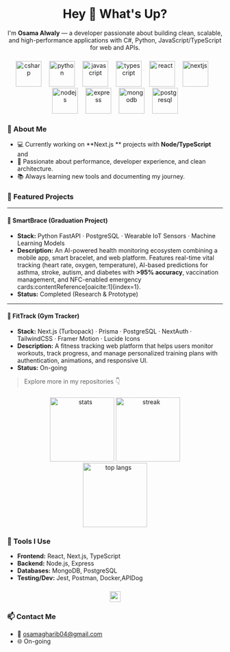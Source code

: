 
<h1 align="center">Hey 👋 What's Up?</h1>
<p align="center">
  I'm <b>Osama  Alwaly</b> — a developer passionate about building clean, scalable, and high-performance applications with C#, Python, JavaScript/TypeScript for web and APIs.
</p>

###

<div align="center">
  <!-- Tech Stack Icons -->
  <img src="https://skillicons.dev/icons?i=cs" height="60" alt="csharp" />
  <img width="10" />
  <img src="https://skillicons.dev/icons?i=py" height="60" alt="python" />
  <img width="10" />
  <img src="https://skillicons.dev/icons?i=js" height="60" alt="javascript" />
  <img width="10" />
  <img src="https://skillicons.dev/icons?i=ts" height="60" alt="typescript" />
  <img width="10" />
  <img src="https://skillicons.dev/icons?i=react" height="60" alt="react" />
  <img width="10" />
  <img src="https://skillicons.dev/icons?i=nextjs" height="60" alt="nextjs" />
  <img width="10" />
  <img src="https://skillicons.dev/icons?i=nodejs" height="60" alt="nodejs" />
  <img width="10" />
  <img src="https://skillicons.dev/icons?i=express" height="60" alt="express" />
  <img width="10" />
  <img src="https://skillicons.dev/icons?i=mongodb" height="60" alt="mongodb" />
  <img width="10" />
  <img src="https://skillicons.dev/icons?i=postgres" height="60" alt="postgresql" />
</div>

###

### 🔹 About Me
- 💻 Currently working on **Next.js ** projects with **Node/TypeScript** and 
- 🚀 Passionate about performance, developer experience, and clean architecture.
- 📚 Always learning new tools and documenting my journey.


### 🔹 Featured Projects

---
#### 🐍 SmartBrace (Graduation Project)
- **Stack:** Python FastAPI · PostgreSQL · Wearable IoT Sensors · Machine Learning Models  
- **Description:** An AI-powered health monitoring ecosystem combining a mobile app, smart bracelet, and web platform. Features real-time vital tracking (heart rate, oxygen, temperature), AI-based predictions for asthma, stroke, autism, and diabetes with **>95% accuracy**, vaccination management, and NFC-enabled emergency cards:contentReference[oaicite:1]{index=1}.  
- **Status:** Completed (Research & Prototype)

---





#### 🚀 FitTrack (Gym Tracker)
- **Stack:** Next.js (Turbopack) · Prisma · PostgreSQL · NextAuth · TailwindCSS · Framer Motion · Lucide Icons  
- **Description:** A fitness tracking web platform that helps users monitor workouts, track progress, and manage personalized training plans with authentication, animations, and responsive UI.  
- **Status:** On-going  

> Explore more in my repositories 👇

###

<div align="center">
  <!-- GitHub Stats -->
  <img src="https://github-readme-stats.vercel.app/api?username=OsamaGharibElwaly&show_icons=true&theme=dracula" height="150" alt="stats" />
  <img src="https://github-readme-streak-stats.herokuapp.com/?user=OsamaGharibElwaly&theme=dracula" height="150" alt="streak" />
</div>

<div align="center">
  <!-- Top Languages -->
  <img src="https://github-readme-stats.vercel.app/api/top-langs/?username=OsamaGharibElwaly&layout=compact&theme=dracula" height="150" alt="top langs" />
</div>


###

### 🔹 Tools I Use
- **Frontend:** React, Next.js, TypeScript  
- **Backend:** Node.js, Express 
- **Databases:** MongoDB, PostgreSQL  
- **Testing/Dev:** Jest, Postman, Docker,APIDog  

###

<div align="center">
  <!-- Social Links: update your handles -->
  <a href="https://www.linkedin.com/in/your-link" target="_blank">
    <img src="https://img.shields.io/static/v1?message=LinkedIn&logo=linkedin&color=0077B5&style=for-the-badge" height="25" />
  </a>
</div>

###

### 📫 Contact Me
- 📧 osamagharib04@gmail.com
- 🌐 On-going 

<!--
Tips:
- Replace your-username with your actual GitHub username in the stats URLs.
- Update LinkedIn/Twitter/Discord/Dev.to links with your real profiles.
- Add your portfolio or personal website.
-->
